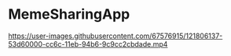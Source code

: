 # MemeSharingApp
https://user-images.githubusercontent.com/67576915/121806137-53d60000-cc6c-11eb-94b6-9c9cc2cbdade.mp4
